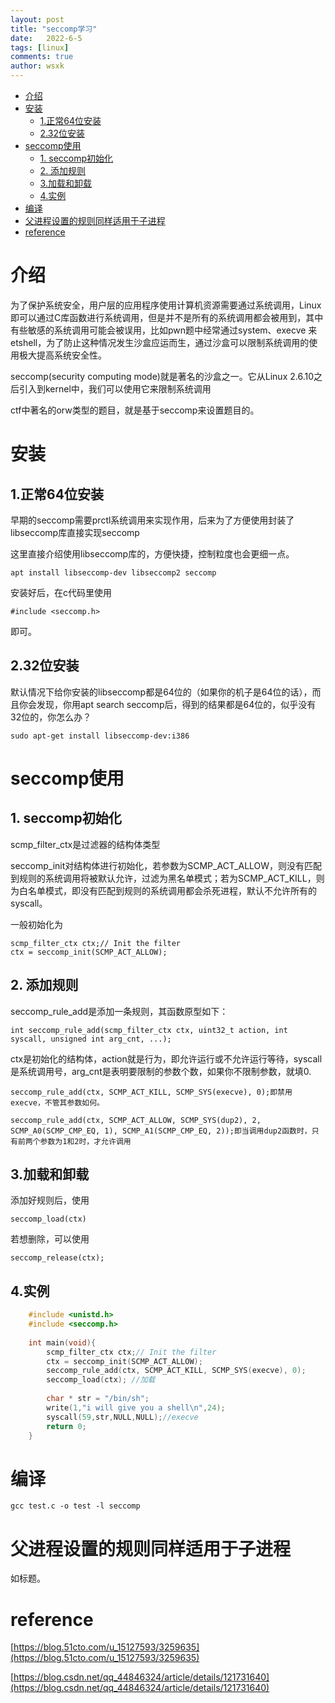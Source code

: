 ```yaml
---
layout: post
title: "seccomp学习"
date:   2022-6-5
tags: [linux]
comments: true
author: wsxk
---
```


- [介绍](#介绍)
- [安装](#安装)
  - [1.正常64位安装](#1正常64位安装)
  - [2.32位安装](#232位安装)
- [seccomp使用](#seccomp使用)
  - [1. seccomp初始化](#1-seccomp初始化)
  - [2. 添加规则](#2-添加规则)
  - [3.加载和卸载](#3加载和卸载)
  - [4.实例](#4实例)
- [编译](#编译)
- [父进程设置的规则同样适用于子进程](#父进程设置的规则同样适用于子进程)
- [reference](#reference)

# 介绍

为了保护系统安全，用户层的应用程序使用计算机资源需要通过系统调用，Linux即可以通过C库函数进行系统调用，但是并不是所有的系统调用都会被用到，其中有些敏感的系统调用可能会被误用，比如pwn题中经常通过system、execve 来etshell，为了防止这种情况发生沙盒应运而生，通过沙盒可以限制系统调用的使用极大提高系统安全性。

seccomp(security computing mode)就是著名的沙盒之一。它从Linux 2.6.10之后引入到kernel中，我们可以使用它来限制系统调用

ctf中著名的orw类型的题目，就是基于seccomp来设置题目的。

# 安装

## 1.正常64位安装

早期的seccomp需要prctl系统调用来实现作用，后来为了方便使用封装了libseccomp库直接实现seccomp

这里直接介绍使用libseccomp库的，方便快捷，控制粒度也会更细一点。

    apt install libseccomp-dev libseccomp2 seccomp

安装好后，在c代码里使用

    #include <seccomp.h>

即可。

## 2.32位安装

默认情况下给你安装的libseccomp都是64位的（如果你的机子是64位的话），而且你会发现，你用apt search seccomp后，得到的结果都是64位的，似乎没有32位的，你怎么办？

    sudo apt-get install libseccomp-dev:i386

# seccomp使用

## 1. seccomp初始化

scmp_filter_ctx是过滤器的结构体类型

seccomp_init对结构体进行初始化，若参数为SCMP_ACT_ALLOW，则没有匹配到规则的系统调用将被默认允许，过滤为黑名单模式；若为SCMP_ACT_KILL，则为白名单模式，即没有匹配到规则的系统调用都会杀死进程，默认不允许所有的syscall。

一般初始化为

    scmp_filter_ctx ctx;// Init the filter
    ctx = seccomp_init(SCMP_ACT_ALLOW);

## 2. 添加规则

seccomp_rule_add是添加一条规则，其函数原型如下：

    int seccomp_rule_add(scmp_filter_ctx ctx, uint32_t action, int syscall, unsigned int arg_cnt, ...);

ctx是初始化的结构体，action就是行为，即允许运行或不允许运行等待，syscall是系统调用号，arg_cnt是表明要限制的参数个数，如果你不限制参数，就填0.

    seccomp_rule_add(ctx, SCMP_ACT_KILL, SCMP_SYS(execve), 0);即禁用execve，不管其参数如何。

    seccomp_rule_add(ctx, SCMP_ACT_ALLOW, SCMP_SYS(dup2), 2, SCMP_A0(SCMP_CMP_EQ, 1), SCMP_A1(SCMP_CMP_EQ, 2));即当调用dup2函数时，只有前两个参数为1和2时，才允许调用

## 3.加载和卸载

添加好规则后，使用

    seccomp_load(ctx)

若想删除，可以使用

    seccomp_release(ctx);

## 4.实例

```c
    #include <unistd.h>
    #include <seccomp.h>
    
    int main(void){
        scmp_filter_ctx ctx;// Init the filter
        ctx = seccomp_init(SCMP_ACT_ALLOW);
        seccomp_rule_add(ctx, SCMP_ACT_KILL, SCMP_SYS(execve), 0);
        seccomp_load(ctx); //加载
    
        char * str = "/bin/sh";
        write(1,"i will give you a shell\n",24);
        syscall(59,str,NULL,NULL);//execve
        return 0;
    }
```

# 编译

    gcc test.c -o test -l seccomp

# 父进程设置的规则同样适用于子进程

如标题。

# reference

[https://blog.51cto.com/u_15127593/3259635](https://blog.51cto.com/u_15127593/3259635)

[https://blog.csdn.net/qq_44846324/article/details/121731640](https://blog.csdn.net/qq_44846324/article/details/121731640)